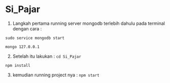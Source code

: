 # Si_Pajar

1. Langkah pertama running server mongodb terlebih dahulu pada terminal dengan cara :

```sudo service mongodb start```

```mongo 127.0.0.1```


2. Setelah itu lakukan :
```cd Si_Pajar```

```npm install```

3. kemudian running project nya :
```npm start```
